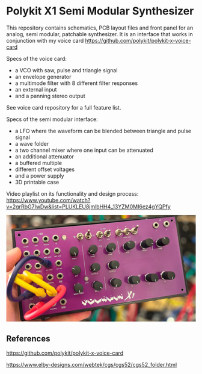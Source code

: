 # Polykit X1 Semi Modular Synthesizer

This repository contains schematics, PCB layout files and front panel for an analog, semi modular, patchable synthesizer. It is an interface that works in conjunction with my voice card https://github.com/polykit/polykit-x-voice-card

Specs of the voice card:

* a VCO with saw, pulse and triangle signal
* an envelope generator
* a multimode filter with 8 different filter responses
* an external input
* and a panning stereo output

See voice card repository for a full feature list.

Specs of the semi modular interface:

* a LFO where the waveform can be blended between triangle and pulse signal
* a wave folder
* a two channel mixer where one input can be attenuated
* an additional attenuator
* a buffered multiple
* different offset voltages
* and a power supply
* 3D printable case

Video playlist on its functionality and design process: https://www.youtube.com/watch?v=2grRbG7IwDw&list=PLUKLEU8jmlbHH4_13YZM0MI6ez4gYQPfy


![Polykit X1 Semi Modular Synthesizer](polykit-x1-finished.jpg)

## References

https://github.com/polykit/polykit-x-voice-card

https://www.elby-designs.com/webtek/cgs/cgs52/cgs52_folder.html
